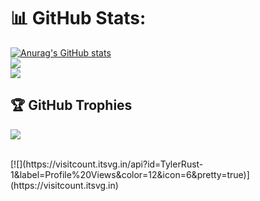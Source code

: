 # 📊 GitHub Stats:
[![Anurag's GitHub stats](https://github-readme-stats.vercel.app/api?username=TylerRust-1&count_private=true&show_icons=true&theme=tokyonight)](https://github.com/anuraghazra/github-readme-stats)
<br/>
![](https://github-readme-streak-stats.herokuapp.com/?user=TylerRust-1&theme=tokyonight&hide_border=false)
<br/>
![](https://github-readme-stats.vercel.app/api/top-langs/?username=TylerRust-1&theme=tokyonight&hide_border=false&include_all_commits=true&count_private=true&layout=compact)
<br/>


## 🏆 GitHub Trophies
![](https://github-profile-trophy.vercel.app/?username=TylerRust-1&theme=tokyonight&no-frame=true&no-bg=true&margin-w=4)

<br/>
[![](https://visitcount.itsvg.in/api?id=TylerRust-1&label=Profile%20Views&color=12&icon=6&pretty=true)](https://visitcount.itsvg.in)
